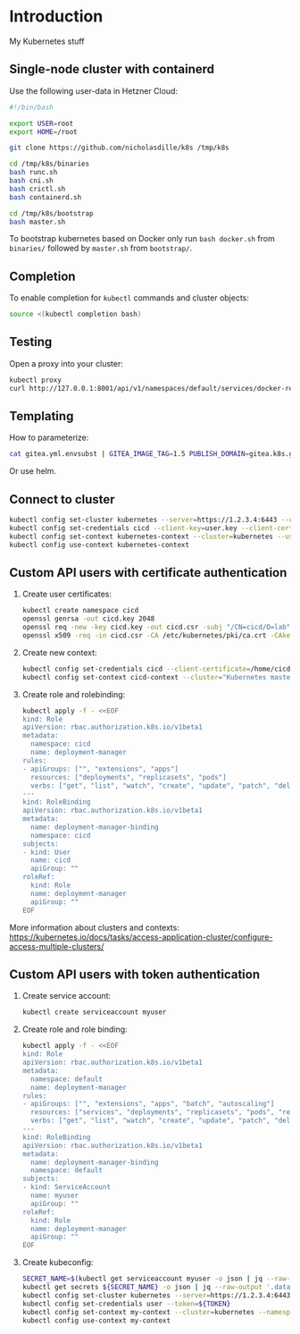 # Introduction

My Kubernetes stuff

## Single-node cluster with containerd

Use the following user-data in Hetzner Cloud:

```bash
#!/bin/bash

export USER=root
export HOME=/root

git clone https://github.com/nicholasdille/k8s /tmp/k8s

cd /tmp/k8s/binaries
bash runc.sh
bash cni.sh
bash crictl.sh
bash containerd.sh

cd /tmp/k8s/bootstrap
bash master.sh
```

To bootstrap kubernetes based on Docker only run `bash docker.sh` from `binaries/` followed by `master.sh` from `bootstrap/`.

## Completion

To enable completion for `kubectl` commands and cluster objects:

```bash
source <(kubectl completion bash)
```

## Testing

Open a proxy into your cluster:

```bash
kubectl proxy
curl http://127.0.0.1:8001/api/v1/namespaces/default/services/docker-registry-web:web/proxy/home
```

## Templating

How to parameterize:

```bash
cat gitea.yml.envsubst | GITEA_IMAGE_TAG=1.5 PUBLISH_DOMAIN=gitea.k8s.go-nerd.de envsubst
```

Or use helm.

## Connect to cluster

```bash
kubectl config set-cluster kubernetes --server=https://1.2.3.4:6443 --certificate-authority=./ca.crt --embed-certs
kubectl config set-credentials cicd --client-key=user.key --client-certificate=user.crt --embed-certs
kubectl config set-context kubernetes-context --cluster=kubernetes --user=cicd --namespace=cicd
kubectl config use-context kubernetes-context
```

## Custom API users with certificate authentication

1. Create user certificates:

    ```bash
    kubectl create namespace cicd
    openssl genrsa -out cicd.key 2048
    openssl req -new -key cicd.key -out cicd.csr -subj "/CN=cicd/O=lab"
    openssl x509 -req -in cicd.csr -CA /etc/kubernetes/pki/ca.crt -CAkey /etc/kubernetes/pki/ca.key -CAcreateserial -out cicd.crt -days 500
    ```

1. Create new context:

    ```bash
    kubectl config set-credentials cicd --client-certificate=/home/cicd/.certs/cicd.crt  --client-key=/home/cicd/.certs/cicd.key
    kubectl config set-context cicd-context --cluster="Kubernetes master" --namespace=cicd --user=cicd
    ```

1. Create role and rolebinding:

    ```bash
    kubectl apply -f - <<EOF
    kind: Role
    apiVersion: rbac.authorization.k8s.io/v1beta1
    metadata:
      namespace: cicd
      name: deployment-manager
    rules:
    - apiGroups: ["", "extensions", "apps"]
      resources: ["deployments", "replicasets", "pods"]
      verbs: ["get", "list", "watch", "create", "update", "patch", "delete"]
    ---
    kind: RoleBinding
    apiVersion: rbac.authorization.k8s.io/v1beta1
    metadata:
      name: deployment-manager-binding
      namespace: cicd
    subjects:
    - kind: User
      name: cicd
      apiGroup: ""
    roleRef:
      kind: Role
      name: deployment-manager
      apiGroup: ""
    EOF
    ```

More information about clusters and contexts: https://kubernetes.io/docs/tasks/access-application-cluster/configure-access-multiple-clusters/

## Custom API users with token authentication

1. Create service account:

    ```bash
    kubectl create serviceaccount myuser
    ```

1. Create role and role binding:

    ```bash
    kubectl apply -f - <<EOF
    kind: Role
    apiVersion: rbac.authorization.k8s.io/v1beta1
    metadata:
      namespace: default
      name: deployment-manager
    rules:
    - apiGroups: ["", "extensions", "apps", "batch", "autoscaling"]
      resources: ["services", "deployments", "replicasets", "pods", "replicationcontrollers", "jobs", "cronjobs", "daemonsets", "statefulsets", "horizontalpodautoscalers"]
      verbs: ["get", "list", "watch", "create", "update", "patch", "delete"]
    ---
    kind: RoleBinding
    apiVersion: rbac.authorization.k8s.io/v1beta1
    metadata:
      name: deployment-manager-binding
      namespace: default
    subjects:
    - kind: ServiceAccount
      name: myuser
      apiGroup: ""
    roleRef:
      kind: Role
      name: deployment-manager
      apiGroup: ""
    EOF
    ```

1. Create kubeconfig:

    ```bash
    SECRET_NAME=$(kubectl get serviceaccount myuser -o json | jq --raw-output '.secrets[].name')
    kubectl get secrets ${SECRET_NAME} -o json | jq --raw-output '.data.token' | base64 -d
    kubectl config set-cluster kubernetes --server=https://1.2.3.4:6443 --certificate-authority=./ca.crt --embed-certs
    kubectl config set-credentials user --token=${TOKEN}
    kubectl config set-context my-context --cluster=kubernetes --namespace=default --user=myuser
    kubectl config use-context my-context
    ```
